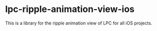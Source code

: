 # lpc-ripple-animation-view-ios
This is a library for the ripple animation view of LPC for all iOS projects.
